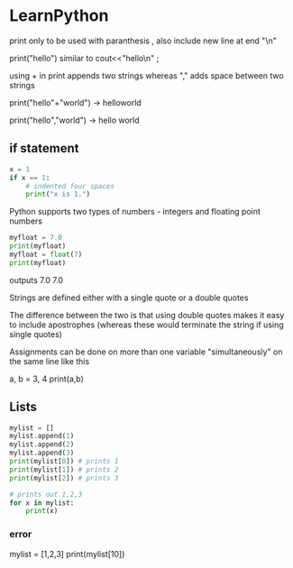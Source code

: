 # LearnPython

print only to be used with paranthesis  , also include new line at end "\n" 

print("hello") similar to cout<<"hello\n" ;

using + in print appends two strings whereas "," adds space between two strings

print("hello"+"world") -> helloworld

print("hello","world") -> hello world

## if statement

```python
x = 1
if x == 1:
    # indented four spaces
    print("x is 1.")
```
Python supports two types of numbers - integers and floating point numbers

```python
myfloat = 7.0
print(myfloat)
myfloat = float(7)
print(myfloat)
```

outputs 7.0
        7.0
    
 Strings are defined either with a single quote or a double quotes
 
 The difference between the two is that using double quotes makes it easy to include apostrophes (whereas these would terminate the string if using single quotes)
        
Assignments can be done on more than one variable "simultaneously" on the same line like this

a, b = 3, 4
print(a,b)


## Lists 

```python
mylist = []
mylist.append(1)
mylist.append(2)
mylist.append(3)
print(mylist[0]) # prints 1
print(mylist[1]) # prints 2
print(mylist[2]) # prints 3

# prints out 1,2,3
for x in mylist:
    print(x)
```

### error 
mylist = [1,2,3]
print(mylist[10])



